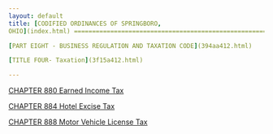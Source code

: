 ```yaml
---
layout: default 
title: [CODIFIED ORDINANCES OF SPRINGBORO,
OHIO](index.html) =====================================================

[PART EIGHT - BUSINESS REGULATION AND TAXATION CODE](394aa412.html)

[TITLE FOUR- Taxation](3f15a412.html)

---
```


[CHAPTER 880 Earned Income Tax](3f1da412.html)

[CHAPTER 884 Hotel Excise Tax](4026a412.html)

[CHAPTER 888 Motor Vehicle License Tax](4055a412.html)
